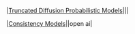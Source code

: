
|[Truncated Diffusion Probabilistic Models](https://d1wqtxts1xzle7.cloudfront.net/85545733/2202.09671v1-libre.pdf?1651768375=&response-content-disposition=inline%3B+filename%3DTruncated_Diffusion_Probabilistic_Models.pdf&Expires=1715608476&Signature=AqNngk8G5GoM5GpRyvenpjm6hCxIT7Mo~IWK3rffXdBFEvRNDdZXytKwqN24fS37ZP0Z-VMG3zBSo7LPWCgeVK9UAllyoed3i2VYH3~lczdU1BDwEXp2VQBFTFcPfv6vco1JdwEkYNAQ7LBCPF1tlabxh~Er7xgwUlVBLGEKxFHirPEz0YxgrKV~3Oyngx2qtbiWREZIjjAU-gmw4KGKhh3uUraV6wg08H69S9~5SIvsjXWR-e3kQBC2f79jEtUKcViijwC-nEOxoZRSGkrFc9rz1U-rldUg9ulyaf69pDpLwVaRAt5Phk7J9LRQmz4k1K-PgfzLZidRHQZz2PPj6Q__&Key-Pair-Id=APKAJLOHF5GGSLRBV4ZA)|||

|[Consistency Models](https://arxiv.org/pdf/2303.01469)||open ai|
